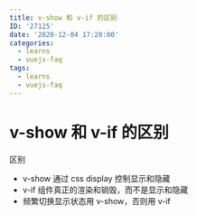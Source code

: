 ```yaml
---
title: v-show 和 v-if 的区别
ID: '27125'
date: '2020-12-04 17:20:00'
categories:
  - learns
  - vuejs-faq
tags:
  - learns
  - vuejs-faq
---
```


# v-show 和 v-if 的区别

区别

- v-show 通过 css display 控制显示和隐藏
- v-if 组件真正的渲染和销毁，而不是显示和隐藏
- 频繁切换显示状态用 v-show，否则用 v-if
